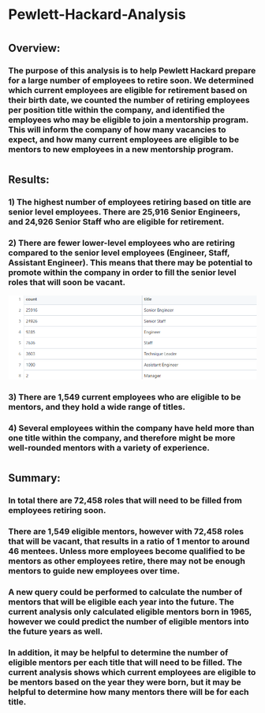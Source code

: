 # Pewlett-Hackard-Analysis

#
## Overview: 

### The purpose of this analysis is to help Pewlett Hackard prepare for a large number of employees to retire soon. We determined which current employees are eligible for retirement based on their birth date, we counted the number of retiring employees per position title within the company, and identified the employees who may be eligible to join a mentorship program. This will inform the company of how many vacancies to expect, and how many current employees are eligible to be mentors to new employees in a new mentorship program.

#
## Results:

### 1) The highest number of employees retiring based on title are senior level employees. There are 25,916 Senior Engineers, and 24,926 Senior Staff who are eligible for retirement.

### 2) There are fewer lower-level employees who are retiring compared to the senior level employees (Engineer, Staff, Assistant Engineer). This means that there may be potential to promote within the company in order to fill the senior level roles that will soon be vacant.

![](https://github.com/eoweed/Pewlett-Hackard-Analysis/blob/main/retiring_titles.png)

### 3) There are 1,549 current employees who are eligible to be mentors, and they hold a wide range of titles.

### 4) Several employees within the company have held more than one title within the company, and therefore might be more well-rounded mentors with a variety of experience. 

#
## Summary:

### In total there are 72,458 roles that will need to be filled from employees retiring soon. 

### There are 1,549 eligible mentors, however with 72,458 roles that will be vacant, that results in a ratio of 1 mentor to around 46 mentees. Unless more employees become qualified to be mentors as other employees retire, there may not be enough mentors to guide new employees over time. 

### A new query could be performed to calculate the number of mentors that will be eligible each year into the future. The current analysis only calculated eligible mentors born in 1965, however we could predict the number of eligible mentors into the future years as well. 

### In addition, it may be helpful to determine the number of eligible mentors per each title that will need to be filled. The current analysis shows which current employees are eligible to be mentors based on the year they were born, but it may be helpful to determine how many mentors there will be for each title.